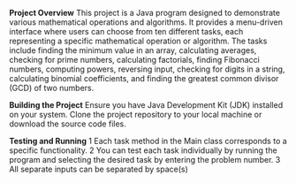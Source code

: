 **Project Overview**
This project is a Java program designed to demonstrate various mathematical operations and algorithms. 
It provides a menu-driven interface where users can choose from ten different tasks, each representing 
a specific mathematical operation or algorithm. The tasks include finding the minimum value in an array, 
calculating averages, checking for prime numbers, calculating factorials, finding Fibonacci numbers, 
computing powers, reversing input, checking for digits in a string, calculating binomial coefficients, 
and finding the greatest common divisor (GCD) of two numbers.

**Building the Project**
Ensure you have Java Development Kit (JDK) installed on your system.
Clone the project repository to your local machine or download the source code files.

**Testing and Running**
1 Each task method in the Main class corresponds to a specific functionality.
2 You can test each task individually by running the program and selecting the desired task by entering the problem number.
3 All separate inputs can be separated by space(s) 


